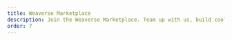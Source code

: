 ```yaml
---
title: Weaverse Marketplace
description: Join the Weaverse Marketplace. Team up with us, build cool themes, and be part of our crew.
order: 7
---
```


